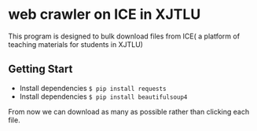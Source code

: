 # web crawler on ICE in XJTLU

This program is designed to bulk download files from ICE( a platform of teaching materials for students in XJTLU)

## Getting Start
- Install dependencies `$ pip install requests`
- Install dependencies `$ pip install beautifulsoup4`

From now we can download as many as possible rather than clicking each file.
